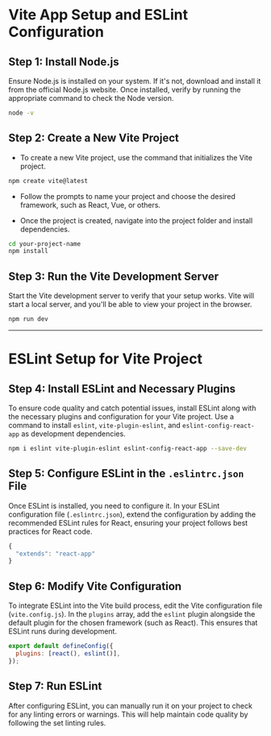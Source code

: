 # Vite App Setup and ESLint Configuration

## Step 1: Install Node.js

Ensure Node.js is installed on your system. If it's not, download and install it from the official Node.js website. Once installed, verify by running the appropriate command to check the Node version.

```bash
node -v
```

## Step 2: Create a New Vite Project

- To create a new Vite project, use the command that initializes the Vite project.

```bash
npm create vite@latest
```

- Follow the prompts to name your project and choose the desired framework, such as React, Vue, or others.

- Once the project is created, navigate into the project folder and install dependencies.

```bash
cd your-project-name
npm install
```

## Step 3: Run the Vite Development Server

Start the Vite development server to verify that your setup works. Vite will start a local server, and you'll be able to view your project in the browser.

```bash
npm run dev
```

---

# ESLint Setup for Vite Project

## Step 4: Install ESLint and Necessary Plugins

To ensure code quality and catch potential issues, install ESLint along with the necessary plugins and configuration for your Vite project. Use a command to install `eslint`, `vite-plugin-eslint`, and `eslint-config-react-app` as development dependencies.

```bash
npm i eslint vite-plugin-eslint eslint-config-react-app --save-dev
```

## Step 5: Configure ESLint in the `.eslintrc.json` File

Once ESLint is installed, you need to configure it. In your ESLint configuration file (`.eslintrc.json`), extend the configuration by adding the recommended ESLint rules for React, ensuring your project follows best practices for React code.

```jsx
{
  "extends": "react-app"
}
```

## Step 6: Modify Vite Configuration

To integrate ESLint into the Vite build process, edit the Vite configuration file (`vite.config.js`). In the `plugins` array, add the `eslint` plugin alongside the default plugin for the chosen framework (such as React). This ensures that ESLint runs during development.

```jsx
export default defineConfig({
  plugins: [react(), eslint()],
});
```

## Step 7: Run ESLint

After configuring ESLint, you can manually run it on your project to check for any linting errors or warnings. This will help maintain code quality by following the set linting rules.
